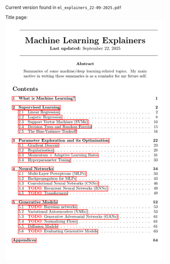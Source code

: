 Current version found in `ml_explainers_22-09-2025.pdf`

Title page:
[![Preview](figures/_for_README/first_page.png)](build/ml_explainers.pdf)